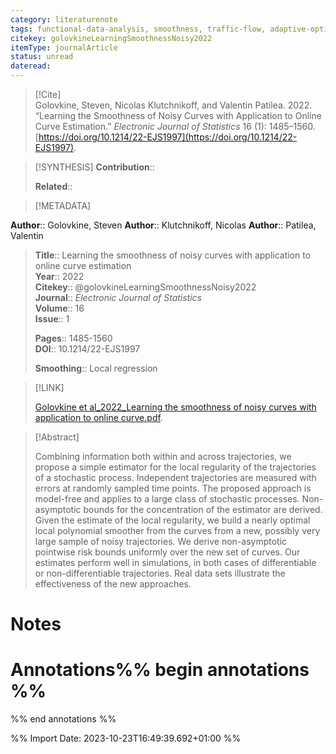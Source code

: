 ```yaml
---
category: literaturenote
tags: functional-data-analysis, smoothness, traffic-flow, adaptive-optimal-smoothing
citekey: golovkineLearningSmoothnessNoisy2022
itemType: journalArticle
status: unread  
dateread:  
---
```


> [!Cite]  
> Golovkine, Steven, Nicolas Klutchnikoff, and Valentin Patilea. 2022. “Learning the Smoothness of Noisy Curves with Application to Online Curve Estimation.” _Electronic Journal of Statistics_ 16 (1): 1485–1560. [https://doi.org/10.1214/22-EJS1997](https://doi.org/10.1214/22-EJS1997).

> [!SYNTHESIS] 
>**Contribution**::
>
>**Related**:: 
>

> [!METADATA]  
>
**Author**:: Golovkine, Steven
**Author**:: Klutchnikoff, Nicolas
**Author**:: Patilea, Valentin<br>
> **Title**:: Learning the smoothness of noisy curves with application to online curve estimation    
> **Year**:: 2022     
> **Citekey**:: @golovkineLearningSmoothnessNoisy2022    
>**Journal**:: *Electronic Journal of Statistics*    
>**Volume**:: 16    
>**Issue**:: 1     
>    
>    
>     
> **Pages**:: 1485-1560    
>**DOI**:: 10.1214/22-EJS1997    
>
>**Smoothing**:: Local regression

> [!LINK] 
>
> [Golovkine et al_2022_Learning the smoothness of noisy curves with application to online curve.pdf](file:///Users/steven/Library/CloudStorage/GoogleDrive-steven.golovkine@ul.ie/My%20Drive/bibliography/Electronic%20Journal%20of%20Statistics/2022/Golovkine%20et%20al_2022_Learning%20the%20smoothness%20of%20noisy%20curves%20with%20application%20to%20online%20curve.pdf).

>[!Abstract]
>
>Combining information both within and across trajectories, we propose a simple estimator for the local regularity of the trajectories of a stochastic process. Independent trajectories are measured with errors at randomly sampled time points. The proposed approach is model-free and applies to a large class of stochastic processes. Non-asymptotic bounds for the concentration of the estimator are derived. Given the estimate of the local regularity, we build a nearly optimal local polynomial smoother from the curves from a new, possibly very large sample of noisy trajectories. We derive non-asymptotic pointwise risk bounds uniformly over the new set of curves. Our estimates perform well in simulations, in both cases of differentiable or non-differentiable trajectories. Real data sets illustrate the effectiveness of the new approaches.
>>


# Notes<br>
# Annotations%% begin annotations %%  
 
  
%% end annotations %%

%% Import Date: 2023-10-23T16:49:39.692+01:00 %%
